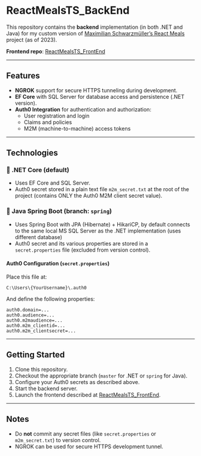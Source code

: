 # ReactMealsTS_BackEnd

This repository contains the **backend** implementation (in both .NET and Java) for my custom version of [Maximilian Schwarzmüller’s React Meals](https://www.udemy.com/course/react-the-complete-guide-incl-redux/) project (as of 2023).

**Frontend repo**: [ReactMealsTS_FrontEnd](https://github.com/kar-dim/ReactMealsTS_FrontEnd)

---

## Features

- **NGROK** support for secure HTTPS tunneling during development.
- **EF Core** with SQL Server for database access and persistence (.NET version).
- **Auth0 Integration** for authentication and authorization:
  - User registration and login
  - Claims and policies
  - M2M (machine-to-machine) access tokens

---

## Technologies

### 🔹 .NET Core (default)

- Uses EF Core and SQL Server.
- Auth0 secret stored in a plain text file `m2m_secret.txt` at the root of the project (contains ONLY the Auth0 M2M client secret value).

### 🔸 Java Spring Boot (branch: `spring`)

- Uses Spring Boot with JPA (Hibernate) + HikariCP, by default connects to the same local MS SQL Server as the .NET implementation (uses different database)
- Auth0 secret and its various properties are stored in a `secret.properties` file (excluded from version control).

#### Auth0 Configuration (`secret.properties`)

Place this file at:

```
C:\Users\{YourUsername}\.auth0
```

And define the following properties:

```properties
auth0.domain=...
auth0.audience=...
auth0.m2maudience=...
auth0.m2m_clientid=...
auth0.m2m_clientsecret=...
```

---

## Getting Started

1. Clone this repository.
2. Checkout the appropriate branch (`master` for .NET or `spring` for Java).
3. Configure your Auth0 secrets as described above.
4. Start the backend server.
5. Launch the frontend described at [ReactMealsTS_FrontEnd](https://github.com/kar-dim/ReactMealsTS_FrontEnd).

---

## Notes

- Do **not** commit any secret files (like `secret.properties` or `m2m_secret.txt`) to version control.
- NGROK can be used for secure HTTPS development tunnel.
